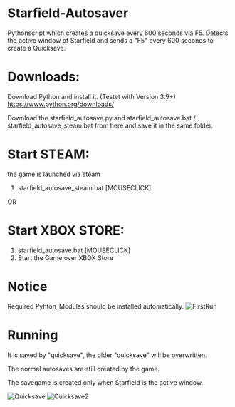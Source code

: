 # Starfield-Autosaver
Pythonscript which creates a quicksave every 600 seconds via F5.
Detects the active window of Starfield and sends a "F5" every 600 seconds to create a Quicksave.

# Downloads:
Download Python and install it. (Testet with Version 3.9+)
https://www.python.org/downloads/

Download the starfield_autosave.py and starfield_autosave.bat / starfield_autosave_steam.bat from here and save it in the same folder.

# Start STEAM:
the game is launched via steam

1. starfield_autosave_steam.bat [MOUSECLICK]

OR

# Start XBOX STORE:
1. starfield_autosave.bat [MOUSECLICK]
2. Start the Game over XBOX Store

# Notice
Required Pyhton_Modules should be installed automatically.
![FirstRun](https://github.com/DriftyMcSlidey/Starfield-Autosaver/assets/60230978/388be17c-cfd8-406b-a3f5-2d0ccc6a7f30)

# Running
It is saved by "quicksave", the older "quicksave" will be overwritten. 

The normal autosaves are still created by the game.

The savegame is created only when Starfield is the active window.

![Quicksave](https://github.com/DriftyMcSlidey/Starfield-Autosaver/assets/60230978/e54fe143-3123-4f5d-8e09-0fbc652423ec)
![Quicksave2](https://github.com/DriftyMcSlidey/Starfield-Autosaver/assets/60230978/ad54d903-9468-4d1e-9e16-2809f7968bdc)
